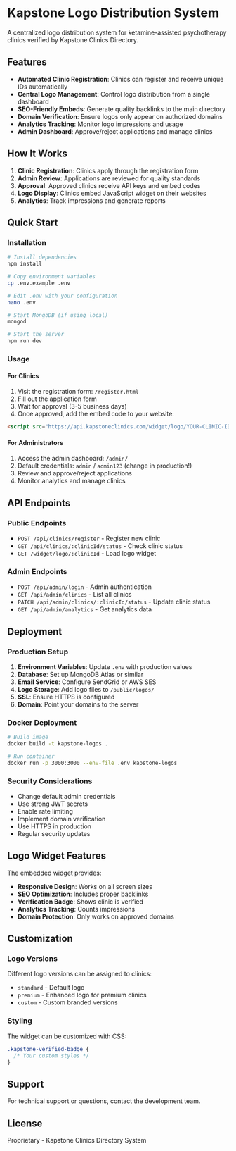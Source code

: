 # Kapstone Logo Distribution System

A centralized logo distribution system for ketamine-assisted psychotherapy clinics verified by Kapstone Clinics Directory.

## Features

- **Automated Clinic Registration**: Clinics can register and receive unique IDs automatically
- **Central Logo Management**: Control logo distribution from a single dashboard
- **SEO-Friendly Embeds**: Generate quality backlinks to the main directory
- **Domain Verification**: Ensure logos only appear on authorized domains
- **Analytics Tracking**: Monitor logo impressions and usage
- **Admin Dashboard**: Approve/reject applications and manage clinics

## How It Works

1. **Clinic Registration**: Clinics apply through the registration form
2. **Admin Review**: Applications are reviewed for quality standards
3. **Approval**: Approved clinics receive API keys and embed codes
4. **Logo Display**: Clinics embed JavaScript widget on their websites
5. **Analytics**: Track impressions and generate reports

## Quick Start

### Installation

```bash
# Install dependencies
npm install

# Copy environment variables
cp .env.example .env

# Edit .env with your configuration
nano .env

# Start MongoDB (if using local)
mongod

# Start the server
npm run dev
```

### Usage

#### For Clinics

1. Visit the registration form: `/register.html`
2. Fill out the application form
3. Wait for approval (3-5 business days)
4. Once approved, add the embed code to your website:

```html
<script src="https://api.kapstoneclinics.com/widget/logo/YOUR-CLINIC-ID"></script>
```

#### For Administrators

1. Access the admin dashboard: `/admin/`
2. Default credentials: `admin` / `admin123` (change in production!)
3. Review and approve/reject applications
4. Monitor analytics and manage clinics

## API Endpoints

### Public Endpoints

- `POST /api/clinics/register` - Register new clinic
- `GET /api/clinics/:clinicId/status` - Check clinic status
- `GET /widget/logo/:clinicId` - Load logo widget

### Admin Endpoints

- `POST /api/admin/login` - Admin authentication
- `GET /api/admin/clinics` - List all clinics
- `PATCH /api/admin/clinics/:clinicId/status` - Update clinic status
- `GET /api/admin/analytics` - Get analytics data

## Deployment

### Production Setup

1. **Environment Variables**: Update `.env` with production values
2. **Database**: Set up MongoDB Atlas or similar
3. **Email Service**: Configure SendGrid or AWS SES
4. **Logo Storage**: Add logo files to `/public/logos/`
5. **SSL**: Ensure HTTPS is configured
6. **Domain**: Point your domains to the server

### Docker Deployment

```bash
# Build image
docker build -t kapstone-logos .

# Run container
docker run -p 3000:3000 --env-file .env kapstone-logos
```

### Security Considerations

- Change default admin credentials
- Use strong JWT secrets
- Enable rate limiting
- Implement domain verification
- Use HTTPS in production
- Regular security updates

## Logo Widget Features

The embedded widget provides:

- **Responsive Design**: Works on all screen sizes
- **SEO Optimization**: Includes proper backlinks
- **Verification Badge**: Shows clinic is verified
- **Analytics Tracking**: Counts impressions
- **Domain Protection**: Only works on approved domains

## Customization

### Logo Versions

Different logo versions can be assigned to clinics:
- `standard` - Default logo
- `premium` - Enhanced logo for premium clinics
- `custom` - Custom branded versions

### Styling

The widget can be customized with CSS:

```css
.kapstone-verified-badge {
  /* Your custom styles */
}
```

## Support

For technical support or questions, contact the development team.

## License

Proprietary - Kapstone Clinics Directory System